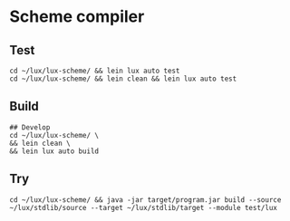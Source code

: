 # Scheme compiler

## Test

```
cd ~/lux/lux-scheme/ && lein lux auto test
cd ~/lux/lux-scheme/ && lein clean && lein lux auto test
```

## Build

```
## Develop
cd ~/lux/lux-scheme/ \
&& lein clean \
&& lein lux auto build
```

## Try

```
cd ~/lux/lux-scheme/ && java -jar target/program.jar build --source ~/lux/stdlib/source --target ~/lux/stdlib/target --module test/lux
```

